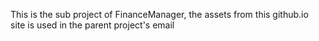 This is the sub project of FinanceManager, the assets from this github.io site is used in the parent project's email
